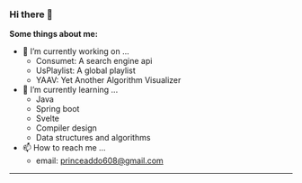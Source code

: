 ### Hi there 👋

**Some things about me:**

- 🔭 I’m currently working on ...
  - Consumet: A search engine api
  - UsPlaylist: A global playlist
  - YAAV: Yet Another Algorithm Visualizer
- 🌱 I’m currently learning ...
  - Java
  - Spring boot
  - Svelte
  - Compiler design
  - Data structures and algorithms
- 📫 How to reach me ...
  - email: princeaddo608@gmail.com

<hr/>
